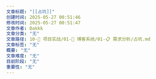 ```yaml
---
文章标题: "[[占坑]]"
创建时间: 2025-05-27 00:51:46
修改时间: 2025-05-27 00:51:47
文章作者: Dakkk
文章分类: "无"
文章路径: 10-🚀 项目实战/01-📝 博客系统/01-📋 需求分析/占坑.md
文章标签: "无"
概要: "无"
文章难度: "无"
目前阶段: "无"
重要性: "无"
---
```


